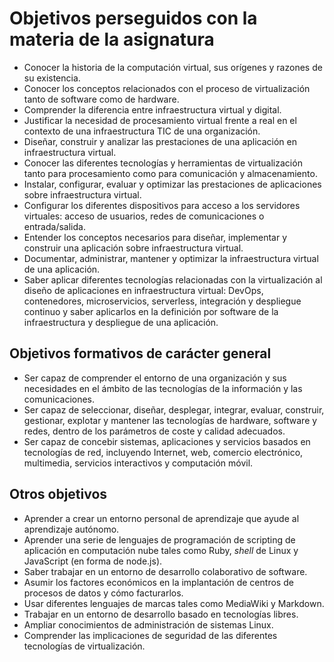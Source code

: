 # Objetivos perseguidos con la materia de la asignatura

- Conocer la historia de la computación virtual, sus orígenes y
  razones de su existencia.
- Conocer los conceptos relacionados con el proceso de virtualización
  tanto de software como de hardware.
- Comprender la diferencia entre infraestructura virtual y digital.
- Justificar la necesidad de procesamiento virtual frente a real en el
  contexto de una infraestructura TIC de una organización.
- Diseñar, construir y analizar las prestaciones de una aplicación en
  infraestructura virtual.
- Conocer las diferentes tecnologías y herramientas de virtualización
  tanto para procesamiento como para comunicación y almacenamiento.
- Instalar, configurar, evaluar y optimizar las prestaciones de
  aplicaciones sobre infraestructura virtual.
- Configurar los diferentes dispositivos para acceso a los servidores
  virtuales: acceso de usuarios, redes de comunicaciones o
  entrada/salida.
- Entender los conceptos necesarios para diseñar, implementar y
  construir una aplicación sobre infraestructura virtual.
- Documentar, administrar, mantener y optimizar la infraestructura
  virtual de una aplicación.
- Saber aplicar diferentes tecnologías relacionadas con la
  virtualización al diseño de aplicaciones en infraestructura virtual:
  DevOps, contenedores, microservicios, serverless, integración y
  despliegue continuo y saber aplicarlos en la definición por software
  de la infraestructura y despliegue de una aplicación.

## Objetivos formativos de carácter general

- Ser capaz de comprender el entorno de una organización y sus
    necesidades en el ámbito de las tecnologías de la información y
    las comunicaciones.
- Ser capaz de seleccionar, diseñar, desplegar, integrar, evaluar,
    construir, gestionar, explotar y mantener las tecnologías de
    hardware, software y redes, dentro de los parámetros de coste y
    calidad adecuados.
- Ser capaz de concebir sistemas, aplicaciones y servicios basados en
  tecnologías de red, incluyendo Internet, web, comercio electrónico,
  multimedia, servicios interactivos y computación móvil.

## Otros objetivos

- Aprender a crear un entorno personal de aprendizaje que ayude al aprendizaje
  autónomo.
- Aprender una serie de lenguajes de programación de scripting de
  aplicación en computación nube tales como Ruby, *shell* de Linux y
  JavaScript (en forma de node.js).
- Saber trabajar en un entorno de desarrollo colaborativo de software.
- Asumir los factores económicos en la implantación de centros de procesos de
  datos y cómo facturarlos.
- Usar diferentes lenguajes de marcas tales como MediaWiki y Markdown.
- Trabajar en un entorno de desarrollo basado en tecnologías libres.
- Ampliar conocimientos de administración de sistemas Linux.
- Comprender las implicaciones de seguridad de las diferentes tecnologías de
  virtualización.
